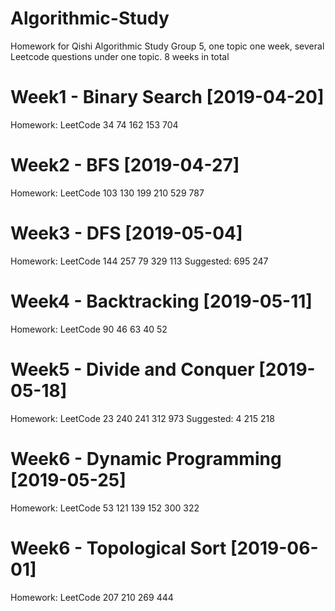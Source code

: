 # Algorithmic-Study
Homework for Qishi Algorithmic Study Group 5, one topic one week, several Leetcode questions under one topic. 8 weeks in total

# Week1 - Binary Search [2019-04-20]
Homework: LeetCode 34 74 162 153 704 

# Week2 - BFS [2019-04-27]
Homework: LeetCode 103 130 199 210 529 787

# Week3 - DFS [2019-05-04]
Homework: LeetCode 144 257 79 329 113 Suggested: 695 247

# Week4 - Backtracking [2019-05-11]
Homework: LeetCode 90 46 63 40 52

# Week5 - Divide and Conquer [2019-05-18]
Homework: LeetCode 23 240 241 312 973 Suggested: 4 215 218

# Week6 - Dynamic Programming [2019-05-25]
Homework: LeetCode 53 121 139 152 300 322

# Week6 - Topological Sort [2019-06-01]
Homework: LeetCode 207 210 269 444